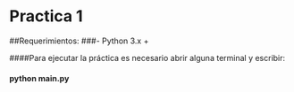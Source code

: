 # Practica 1

##Requerimientos:
###- Python 3.x +

####Para ejecutar la práctica es necesario abrir alguna terminal y escribir:
#### python main.py
